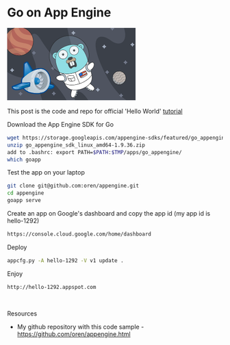 <meta property="og:title" content="Go on App Engine" />
<meta property="og:image" content="images/appengine-go.png" />

# Go on App Engine

![appengine](images/appengine-go.png)

This post is the code and repo for official 'Hello World' [tutorial](https://cloud.google.com/appengine/docs/flexible/go/hello-world)

Download the App Engine SDK for Go
```bash
wget https://storage.googleapis.com/appengine-sdks/featured/go_appengine_sdk_linux_amd64-1.9.36.zip
unzip go_appengine_sdk_linux_amd64-1.9.36.zip
add to .bashrc: export PATH=$PATH:$TMP/apps/go_appengine/
which goapp
```

Test the app on your laptop
```bash
git clone git@github.com:oren/appengine.git
cd appengine
goapp serve
```

Create an app on Google's dashboard and copy the app id (my app id is hello-1292)
```bash
https://console.cloud.google.com/home/dashboard
```

Deploy
```bash
appcfg.py -A hello-1292 -V v1 update .
```

Enjoy
```bash
http://hello-1292.appspot.com
```

<br/>

Resources

* My github repository with this code sample - https://github.com/oren/appengine.html
